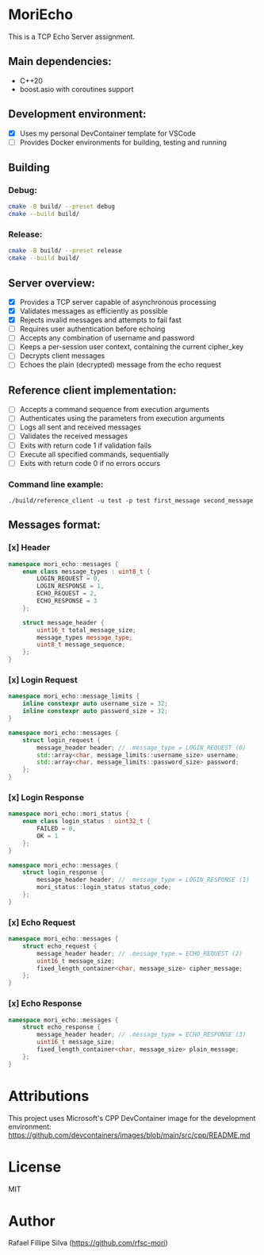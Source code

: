 # MoriEcho

This is a TCP Echo Server assignment.

## Main dependencies:

- C++20
- boost.asio with coroutines support

## Development environment:

- [x] Uses my personal DevContainer template for VSCode
- [ ] Provides Docker environments for building, testing and running

## Building

### Debug:

```sh
cmake -B build/ --preset debug
cmake --build build/
```

### Release:

```sh
cmake -B build/ --preset release
cmake --build build/
```

## Server overview:

- [x] Provides a TCP server capable of asynchronous processing
- [x] Validates messages as efficiently as possible
- [x] Rejects invalid messages and attempts to fail fast
- [ ] Requires user authentication before echoing
- [ ] Accepts any combination of username and password
- [ ] Keeps a per-session user context, containing the current cipher_key
- [ ] Decrypts client messages
- [ ] Echoes the plain (decrypted) message from the echo request

## Reference client implementation:

- [ ] Accepts a command sequence from execution arguments
- [ ] Authenticates using the parameters from execution arguments
- [ ] Logs all sent and received messages
- [ ] Validates the received messages
- [ ] Exits with return code 1 if validation fails
- [ ] Execute all specified commands, sequentially
- [ ] Exits with return code 0 if no errors occurs

### Command line example:

```
./build/reference_client -u test -p test first_message second_message
```

## Messages format:

### [x] Header

```cpp
namespace mori_echo::messages {
    enum class message_types : uint8_t {
        LOGIN_REQUEST = 0,
        LOGIN_RESPONSE = 1,
        ECHO_REQUEST = 2,
        ECHO_RESPONSE = 3
    };

    struct message_header {
        uint16_t total_message_size;
        message_types message_type;
        uint8_t message_sequence;
    };
}
```

### [x] Login Request

```cpp
namespace mori_echo::message_limits {
    inline constexpr auto username_size = 32;
    inline constexpr auto password_size = 32;
}

namespace mori_echo::messages {
    struct login_request {
        message_header header; // .message_type = LOGIN_REQUEST (0)
        std::array<char, message_limits::username_size> username;
        std::array<char, message_limits::password_size> password;
    };
}
```

### [x] Login Response

```cpp
namespace mori_echo::mori_status {
    enum class login_status : uint32_t {
        FAILED = 0,
        OK = 1
    };
}

namespace mori_echo::messages {
    struct login_response {
        message_header header; // .message_type = LOGIN_RESPONSE (1)
        mori_status::login_status status_code;
    };
}
```

### [x] Echo Request

```cpp
namespace mori_echo::messages {
    struct echo_request {
        message_header header; // .message_type = ECHO_REQUEST (2)
        uint16_t message_size;
        fixed_length_container<char, message_size> cipher_message;
    };
}
```

### [x] Echo Response

```cpp
namespace mori_echo::messages {
    struct echo_response {
        message_header header; // .message_type = ECHO_RESPONSE (3)
        uint16_t message_size;
        fixed_length_container<char, message_size> plain_message;
    };
}
```

# Attributions

This project uses Microsoft's CPP DevContainer image for the development environment:  
https://github.com/devcontainers/images/blob/main/src/cpp/README.md

# License

MIT

# Author

Rafael Fillipe Silva (https://github.com/rfsc-mori)
